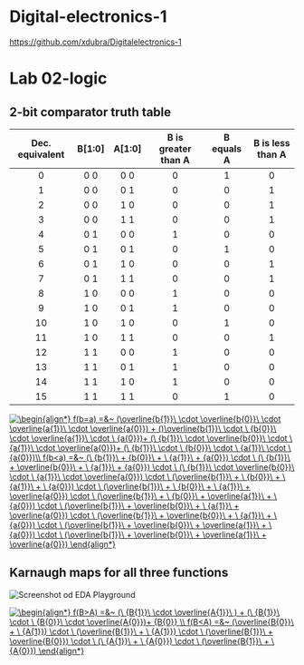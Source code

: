# Digital-electronics-1
https://github.com/xdubra/Digitalelectronics-1
# Lab 02-logic
## 2-bit comparator truth table

| **Dec. equivalent** | **B[1:0]** | **A[1:0]** | **B is greater than A** | **B equals A** | **B is less than A** |
| :-: | :-: | :-: | :-: | :-: | :-: |
| 0 | 0 0 | 0 0 | 0 | 1 | 0 |
| 1 | 0 0 | 0 1 | 0 | 0 | 1 |
| 2 | 0 0 | 1 0 | 0 | 0 | 1 |
| 3 | 0 0 | 1 1 | 0 | 0 | 1 |
| 4 | 0 1 | 0 0 | 1 | 0 | 0 |
| 5 | 0 1 | 0 1 | 0 | 1 | 0 |
| 6 | 0 1 | 1 0 | 0 | 0 | 1 |
| 7 | 0 1 | 1 1 | 0 | 0 | 1 |
| 8 | 1 0 | 0 0 | 1 | 0 | 0 |
| 9 | 1 0 | 0 1 | 1 | 0 | 0 |
| 10 | 1 0 | 1 0 | 0 | 1 | 0 |
| 11 | 1 0 | 1 1 | 0 | 0 | 1 |
| 12 | 1 1 | 0 0 | 1 | 0 | 0 |
| 13 | 1 1 | 0 1 | 1 | 0 | 0 |
| 14 | 1 1 | 1 0 | 1 | 0 | 0 |
| 15 | 1 1 | 1 1 | 0 | 1 | 0 |


<a href="https://www.codecogs.com/eqnedit.php?latex=\begin{align*}&space;f(b=a)&space;=&~&space;(\overline{b{1}}\&space;\cdot&space;\overline{b{0}}\&space;\cdot&space;\overline{a{1}}\&space;\cdot&space;\overline{a{0}})&space;&plus;&space;()\overline{b{1}}\&space;\cdot&space;\&space;{b{0}}\&space;\cdot&space;\overline{a{1}}\&space;\cdot&space;\&space;{a{0}})&plus;&space;(\&space;{b{1}}\&space;\cdot&space;\overline{b{0}}\&space;\cdot&space;\&space;{a{1}}\&space;\cdot&space;\overline{a{0}})&plus;&space;(\&space;{b{1}}\&space;\cdot&space;\&space;{b{0}}\&space;\cdot&space;\&space;{a{1}}\&space;\cdot&space;\&space;{a{0}})\\&space;f(b<a)&space;=&~&space;(\&space;{b{1}}\&space;&plus;&space;{b{0}}\&space;&plus;&space;\&space;{a{1}}\&space;&plus;&space;{a{0}})&space;\cdot&space;\&space;(\&space;{b{1}}\&space;&plus;&space;\overline{b{0}}\&space;&plus;&space;\&space;{a{1}}\&space;&plus;&space;{a{0}})&space;\cdot&space;\&space;(\&space;{b{1}}\&space;\cdot&space;\overline{b{0}}\&space;\cdot&space;\&space;{a{1}}\&space;\cdot&space;\overline{a{0}})&space;\cdot&space;\&space;(\overline{b{1}}\&space;&plus;&space;\&space;{b{0}}\&space;&plus;&space;\&space;{a{1}}\&space;&plus;&space;\&space;{a{0}})&space;\cdot&space;\&space;(\overline{b{1}}\&space;&plus;&space;\&space;{b{0}}\&space;&plus;&space;\&space;{a{1}}\&space;&plus;&space;\overline{a{0}})&space;\cdot&space;\&space;(\overline{b{1}}\&space;&plus;&space;\&space;{b{0}}\&space;&plus;&space;\overline{a{1}}\&space;&plus;&space;\&space;{a{0}})&space;\cdot&space;\&space;(\overline{b{1}}\&space;&plus;&space;\overline{b{0}}\&space;&plus;&space;\&space;{a{1}}\&space;&plus;&space;\overline{a{0}})&space;\cdot&space;\&space;(\overline{b{1}}\&space;&plus;&space;\overline{b{0}}\&space;&plus;&space;\&space;{a{1}}\&space;&plus;&space;\&space;{a{0}})&space;\cdot&space;\&space;(\overline{b{1}}\&space;&plus;&space;\overline{b{0}}\&space;&plus;&space;\overline{a{1}}\&space;&plus;&space;\&space;{a{0}})&space;\cdot&space;\&space;(\overline{b{1}}\&space;&plus;&space;\overline{b{0}}\&space;&plus;&space;\overline{a{1}}\&space;&plus;&space;\overline{a{0}})&space;\end{align*}" target="_blank"><img src="https://latex.codecogs.com/gif.latex?\begin{align*}&space;f(b=a)&space;=&~&space;(\overline{b{1}}\&space;\cdot&space;\overline{b{0}}\&space;\cdot&space;\overline{a{1}}\&space;\cdot&space;\overline{a{0}})&space;&plus;&space;()\overline{b{1}}\&space;\cdot&space;\&space;{b{0}}\&space;\cdot&space;\overline{a{1}}\&space;\cdot&space;\&space;{a{0}})&plus;&space;(\&space;{b{1}}\&space;\cdot&space;\overline{b{0}}\&space;\cdot&space;\&space;{a{1}}\&space;\cdot&space;\overline{a{0}})&plus;&space;(\&space;{b{1}}\&space;\cdot&space;\&space;{b{0}}\&space;\cdot&space;\&space;{a{1}}\&space;\cdot&space;\&space;{a{0}})\\&space;f(b<a)&space;=&~&space;(\&space;{b{1}}\&space;&plus;&space;{b{0}}\&space;&plus;&space;\&space;{a{1}}\&space;&plus;&space;{a{0}})&space;\cdot&space;\&space;(\&space;{b{1}}\&space;&plus;&space;\overline{b{0}}\&space;&plus;&space;\&space;{a{1}}\&space;&plus;&space;{a{0}})&space;\cdot&space;\&space;(\&space;{b{1}}\&space;\cdot&space;\overline{b{0}}\&space;\cdot&space;\&space;{a{1}}\&space;\cdot&space;\overline{a{0}})&space;\cdot&space;\&space;(\overline{b{1}}\&space;&plus;&space;\&space;{b{0}}\&space;&plus;&space;\&space;{a{1}}\&space;&plus;&space;\&space;{a{0}})&space;\cdot&space;\&space;(\overline{b{1}}\&space;&plus;&space;\&space;{b{0}}\&space;&plus;&space;\&space;{a{1}}\&space;&plus;&space;\overline{a{0}})&space;\cdot&space;\&space;(\overline{b{1}}\&space;&plus;&space;\&space;{b{0}}\&space;&plus;&space;\overline{a{1}}\&space;&plus;&space;\&space;{a{0}})&space;\cdot&space;\&space;(\overline{b{1}}\&space;&plus;&space;\overline{b{0}}\&space;&plus;&space;\&space;{a{1}}\&space;&plus;&space;\overline{a{0}})&space;\cdot&space;\&space;(\overline{b{1}}\&space;&plus;&space;\overline{b{0}}\&space;&plus;&space;\&space;{a{1}}\&space;&plus;&space;\&space;{a{0}})&space;\cdot&space;\&space;(\overline{b{1}}\&space;&plus;&space;\overline{b{0}}\&space;&plus;&space;\overline{a{1}}\&space;&plus;&space;\&space;{a{0}})&space;\cdot&space;\&space;(\overline{b{1}}\&space;&plus;&space;\overline{b{0}}\&space;&plus;&space;\overline{a{1}}\&space;&plus;&space;\overline{a{0}})&space;\end{align*}" title="\begin{align*} f(b=a) =&~ (\overline{b{1}}\ \cdot \overline{b{0}}\ \cdot \overline{a{1}}\ \cdot \overline{a{0}}) + ()\overline{b{1}}\ \cdot \ {b{0}}\ \cdot \overline{a{1}}\ \cdot \ {a{0}})+ (\ {b{1}}\ \cdot \overline{b{0}}\ \cdot \ {a{1}}\ \cdot \overline{a{0}})+ (\ {b{1}}\ \cdot \ {b{0}}\ \cdot \ {a{1}}\ \cdot \ {a{0}})\\ f(b<a) =&~ (\ {b{1}}\ + {b{0}}\ + \ {a{1}}\ + {a{0}}) \cdot \ (\ {b{1}}\ + \overline{b{0}}\ + \ {a{1}}\ + {a{0}}) \cdot \ (\ {b{1}}\ \cdot \overline{b{0}}\ \cdot \ {a{1}}\ \cdot \overline{a{0}}) \cdot \ (\overline{b{1}}\ + \ {b{0}}\ + \ {a{1}}\ + \ {a{0}}) \cdot \ (\overline{b{1}}\ + \ {b{0}}\ + \ {a{1}}\ + \overline{a{0}}) \cdot \ (\overline{b{1}}\ + \ {b{0}}\ + \overline{a{1}}\ + \ {a{0}}) \cdot \ (\overline{b{1}}\ + \overline{b{0}}\ + \ {a{1}}\ + \overline{a{0}}) \cdot \ (\overline{b{1}}\ + \overline{b{0}}\ + \ {a{1}}\ + \ {a{0}}) \cdot \ (\overline{b{1}}\ + \overline{b{0}}\ + \overline{a{1}}\ + \ {a{0}}) \cdot \ (\overline{b{1}}\ + \overline{b{0}}\ + \overline{a{1}}\ + \overline{a{0}}) \end{align*}" /></a>


## Karnaugh maps for all three functions
![Screenshot od EDA Playground](image2/Obrazok.png)

<a href="https://www.codecogs.com/eqnedit.php?latex=\begin{align*}&space;f(B>A)&space;=&~&space;(\&space;{B{1}}\&space;\cdot&space;\overline{A{1}}\&space;)&space;&plus;&space;(\&space;{B{1}}\&space;\cdot&space;\&space;{B{0}}\&space;\cdot&space;\overline{A{0}})&plus;&space;{B{0}}&space;\\&space;f(B<A)&space;=&~&space;(\overline{B{0}}\&space;&plus;&space;\&space;{A{1}})&space;\cdot&space;\&space;(\overline{B{1}}\&space;&plus;&space;\&space;{A{1}})&space;\cdot&space;\&space;(\overline{B{1}}\&space;&plus;&space;\overline{B{0}})&space;\cdot&space;\&space;(\&space;{A{1}}\&space;&plus;&space;\&space;{A{0}})&space;\cdot&space;\&space;(\overline{B{1}}\&space;&plus;&space;\&space;{A{0}})&space;\end{align*}" target="_blank"><img src="https://latex.codecogs.com/gif.latex?\begin{align*}&space;f(B>A)&space;=&~&space;(\&space;{B{1}}\&space;\cdot&space;\overline{A{1}}\&space;)&space;&plus;&space;(\&space;{B{1}}\&space;\cdot&space;\&space;{B{0}}\&space;\cdot&space;\overline{A{0}})&plus;&space;{B{0}}&space;\\&space;f(B<A)&space;=&~&space;(\overline{B{0}}\&space;&plus;&space;\&space;{A{1}})&space;\cdot&space;\&space;(\overline{B{1}}\&space;&plus;&space;\&space;{A{1}})&space;\cdot&space;\&space;(\overline{B{1}}\&space;&plus;&space;\overline{B{0}})&space;\cdot&space;\&space;(\&space;{A{1}}\&space;&plus;&space;\&space;{A{0}})&space;\cdot&space;\&space;(\overline{B{1}}\&space;&plus;&space;\&space;{A{0}})&space;\end{align*}" title="\begin{align*} f(B>A) =&~ (\ {B{1}}\ \cdot \overline{A{1}}\ ) + (\ {B{1}}\ \cdot \ {B{0}}\ \cdot \overline{A{0}})+ {B{0}} \\ f(B<A) =&~ (\overline{B{0}}\ + \ {A{1}}) \cdot \ (\overline{B{1}}\ + \ {A{1}}) \cdot \ (\overline{B{1}}\ + \overline{B{0}}) \cdot \ (\ {A{1}}\ + \ {A{0}}) \cdot \ (\overline{B{1}}\ + \ {A{0}}) \end{align*}" /></a>



